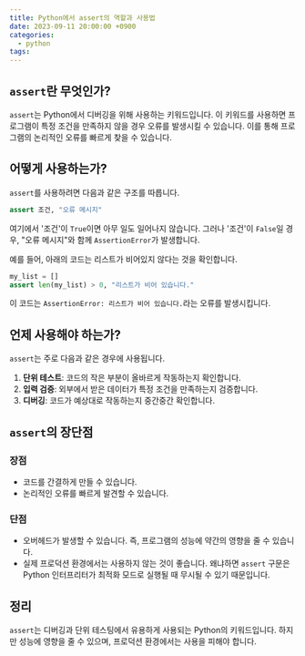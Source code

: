 ```yaml
---
title: Python에서 assert의 역할과 사용법
date: 2023-09-11 20:00:00 +0900
categories:
  - python
tags:
---
```


## `assert`란 무엇인가?

`assert`는 Python에서 디버깅을 위해 사용하는 키워드입니다. 이 키워드를 사용하면 프로그램이 특정 조건을 만족하지 않을 경우 오류를 발생시킬 수 있습니다. 이를 통해 프로그램의 논리적인 오류를 빠르게 찾을 수 있습니다.

## 어떻게 사용하는가?

`assert`를 사용하려면 다음과 같은 구조를 따릅니다.

```python
assert 조건, "오류 메시지"
```

여기에서 '조건'이 `True`이면 아무 일도 일어나지 않습니다. 그러나 '조건'이 `False`일 경우, "오류 메시지"와 함께 `AssertionError`가 발생합니다. 

예를 들어, 아래의 코드는 리스트가 비어있지 않다는 것을 확인합니다.

```python
my_list = []
assert len(my_list) > 0, "리스트가 비어 있습니다."
```

이 코드는 `AssertionError: 리스트가 비어 있습니다.`라는 오류를 발생시킵니다.

## 언제 사용해야 하는가?

`assert`는 주로 다음과 같은 경우에 사용됩니다.

1. **단위 테스트**: 코드의 작은 부분이 올바르게 작동하는지 확인합니다.
2. **입력 검증**: 외부에서 받은 데이터가 특정 조건을 만족하는지 검증합니다.
3. **디버깅**: 코드가 예상대로 작동하는지 중간중간 확인합니다.

## `assert`의 장단점

### 장점

- 코드를 간결하게 만들 수 있습니다.
- 논리적인 오류를 빠르게 발견할 수 있습니다.

### 단점

- 오버헤드가 발생할 수 있습니다. 즉, 프로그램의 성능에 약간의 영향을 줄 수 있습니다.
- 실제 프로덕션 환경에서는 사용하지 않는 것이 좋습니다. 왜냐하면 `assert` 구문은 Python 인터프리터가 최적화 모드로 실행될 때 무시될 수 있기 때문입니다.

## 정리

`assert`는 디버깅과 단위 테스팅에서 유용하게 사용되는 Python의 키워드입니다. 하지만 성능에 영향을 줄 수 있으며, 프로덕션 환경에서는 사용을 피해야 합니다.